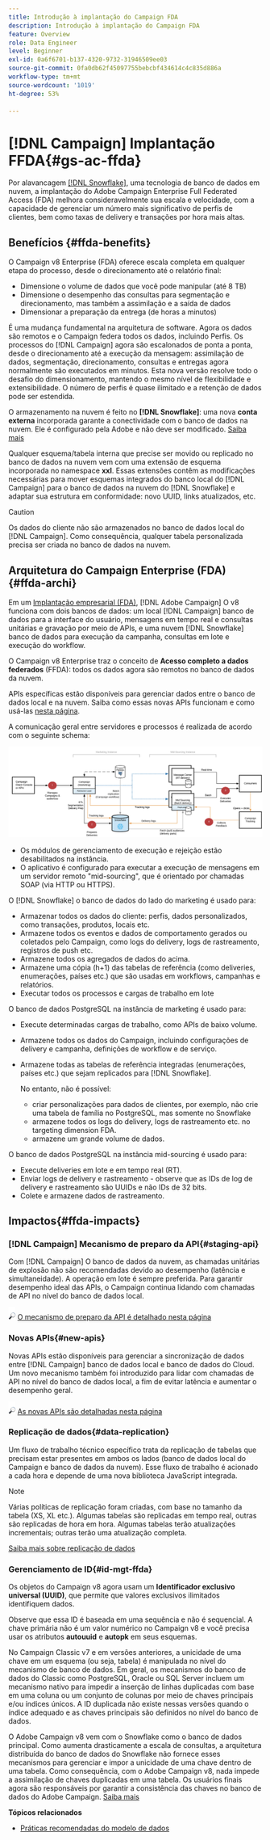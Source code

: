 ```yaml
---
title: Introdução à implantação do Campaign FDA
description: Introdução à implantação do Campaign FDA
feature: Overview
role: Data Engineer
level: Beginner
exl-id: 0a6f6701-b137-4320-9732-31946509ee03
source-git-commit: 0fa0db62f45097755bebcbf434614c4c835d886a
workflow-type: tm+mt
source-wordcount: '1019'
ht-degree: 53%

---
```


# [!DNL Campaign] Implantação FFDA{#gs-ac-ffda}

Por alavancagem [[!DNL Snowflake]](https://www.snowflake.com/), uma tecnologia de banco de dados em nuvem, a implantação do Adobe Campaign Enterprise Full Federated Access (FDA) melhora consideravelmente sua escala e velocidade, com a capacidade de gerenciar um número mais significativo de perfis de clientes, bem como taxas de delivery e transações por hora mais altas.

## Benefícios {#ffda-benefits}

O Campaign v8 Enterprise (FDA) oferece escala completa em qualquer etapa do processo, desde o direcionamento até o relatório final:

* Dimensione o volume de dados que você pode manipular (até 8 TB)
* Dimensione o desempenho das consultas para segmentação e direcionamento, mas também a assimilação e a saída de dados
* Dimensionar a preparação da entrega (de horas a minutos)

É uma mudança fundamental na arquitetura de software. Agora os dados são remotos e o Campaign federa todos os dados, incluindo Perfis. Os processos do [!DNL Campaign] agora são escalonados de ponta a ponta, desde o direcionamento até a execução da mensagem: assimilação de dados, segmentação, direcionamento, consultas e entregas agora normalmente são executados em minutos. Esta nova versão resolve todo o desafio do dimensionamento, mantendo o mesmo nível de flexibilidade e extensibilidade. O número de perfis é quase ilimitado e a retenção de dados pode ser estendida.

O armazenamento na nuvem é feito no **[!DNL Snowflake]**: uma nova **conta externa** incorporada garante a conectividade com o banco de dados na nuvem. Ele é configurado pela Adobe e não deve ser modificado. [Saiba mais](../config/external-accounts.md)

Qualquer esquema/tabela interna que precise ser movido ou replicado no banco de dados na nuvem vem com uma extensão de esquema incorporada no namespace **xxl**. Essas extensões contêm as modificações necessárias para mover esquemas integrados do banco local do [!DNL Campaign] para o banco de dados na nuvem do [!DNL Snowflake] e adaptar sua estrutura em conformidade: novo UUID, links atualizados, etc.

>[!CAUTION]
>
> Os dados do cliente não são armazenados no banco de dados local do [!DNL Campaign]. Como consequência, qualquer tabela personalizada precisa ser criada no banco de dados na nuvem.

## Arquitetura do Campaign Enterprise (FDA){#ffda-archi}

Em um [Implantação empresarial (FDA)](../architecture/enterprise-deployment.md), [!DNL Adobe Campaign] O v8 funciona com dois bancos de dados: um local [!DNL Campaign] banco de dados para a interface do usuário, mensagens em tempo real e consultas unitárias e gravação por meio de APIs, e uma nuvem [!DNL Snowflake] banco de dados para execução da campanha, consultas em lote e execução do workflow.

O Campaign v8 Enterprise traz o conceito de **Acesso completo a dados federados** (FFDA): todos os dados agora são remotos no banco de dados da nuvem.

APIs específicas estão disponíveis para gerenciar dados entre o banco de dados local e na nuvem. Saiba como essas novas APIs funcionam e como usá-las [nesta página](new-apis.md).

A comunicação geral entre servidores e processos é realizada de acordo com o seguinte schema:

![](assets/architecture.png)

* Os módulos de gerenciamento de execução e rejeição estão desabilitados na instância.
* O aplicativo é configurado para executar a execução de mensagens em um servidor remoto &quot;mid-sourcing&quot;, que é orientado por chamadas SOAP (via HTTP ou HTTPS).

O [!DNL Snowflake] o banco de dados do lado do marketing é usado para:

* Armazenar todos os dados do cliente: perfis, dados personalizados, como transações, produtos, locais etc.
* Armazene todos os eventos e dados de comportamento gerados ou coletados pelo Campaign, como logs do delivery, logs de rastreamento, registros de push etc.
* Armazene todos os agregados de dados do acima.
* Armazene uma cópia (h+1) das tabelas de referência (como deliveries, enumerações, países etc.) que são usadas em workflows, campanhas e relatórios.
* Executar todos os processos e cargas de trabalho em lote


O banco de dados PostgreSQL na instância de marketing é usado para:

* Execute determinadas cargas de trabalho, como APIs de baixo volume.
* Armazene todos os dados do Campaign, incluindo configurações de delivery e campanha, definições de workflow e de serviço.
* Armazene todas as tabelas de referência integradas (enumerações, países etc.) que sejam replicados para [!DNL Snowflake].

   No entanto, não é possível:
   * criar personalizações para dados de clientes, por exemplo, não crie uma tabela de família no PostgreSQL, mas somente no Snowflake
   * armazene todos os logs do delivery, logs de rastreamento etc. no targeting dimension FDA.
   * armazene um grande volume de dados.


O banco de dados PostgreSQL na instância mid-sourcing é usado para:

* Execute deliveries em lote e em tempo real (RT).
* Enviar logs de delivery e rastreamento - observe que as IDs de log de delivery e rastreamento são UUIDs e não IDs de 32 bits.
* Colete e armazene dados de rastreamento.


## Impactos{#ffda-impacts}

### [!DNL Campaign] Mecanismo de preparo da API{#staging-api}

Com [!DNL Campaign] O banco de dados da nuvem, as chamadas unitárias de explosão não são recomendadas devido ao desempenho (latência e simultaneidade). A operação em lote é sempre preferida. Para garantir desempenho ideal das APIs, o Campaign continua lidando com chamadas de API no nível do banco de dados local.

![](../assets/do-not-localize/glass.png) [O mecanismo de preparo da API é detalhado nesta página](staging.md)

### Novas APIs{#new-apis}

Novas APIs estão disponíveis para gerenciar a sincronização de dados entre [!DNL Campaign] banco de dados local e banco de dados do Cloud. Um novo mecanismo também foi introduzido para lidar com chamadas de API no nível do banco de dados local, a fim de evitar latência e aumentar o desempenho geral.

![](../assets/do-not-localize/glass.png) [As novas APIs são detalhadas nesta página](new-apis.md)


### Replicação de dados{#data-replication}

Um fluxo de trabalho técnico específico trata da replicação de tabelas que precisam estar presentes em ambos os lados (banco de dados local do Campaign e banco de dados da nuvem). Esse fluxo de trabalho é acionado a cada hora e depende de uma nova biblioteca JavaScript integrada.

>[!NOTE]
>
> Várias políticas de replicação foram criadas, com base no tamanho da tabela (XS, XL etc.).
> Algumas tabelas são replicadas em tempo real, outras são replicadas de hora em hora. Algumas tabelas terão atualizações incrementais; outras terão uma atualização completa.

[Saiba mais sobre replicação de dados](replication.md)

### Gerenciamento de ID{#id-mgt-ffda}

Os objetos do Campaign v8 agora usam um **Identificador exclusivo universal (UUID)**, que permite que valores exclusivos ilimitados identifiquem dados.

Observe que essa ID é baseada em uma sequência e não é sequencial. A chave primária não é um valor numérico no Campaign v8 e você precisa usar os atributos **autouuid** e **autopk** em seus esquemas.

No Campaign Classic v7 e em versões anteriores, a unicidade de uma chave em um esquema (ou seja, tabela) é manipulada no nível do mecanismo de banco de dados. Em geral, os mecanismos do banco de dados do Classic como PostgreSQL, Oracle ou SQL Server incluem um mecanismo nativo para impedir a inserção de linhas duplicadas com base em uma coluna ou um conjunto de colunas por meio de chaves principais e/ou índices únicos. A ID duplicada não existe nessas versões quando o índice adequado e as chaves principais são definidos no nível do banco de dados.

O Adobe Campaign v8 vem com o Snowflake como o banco de dados principal. Como aumenta drasticamente a escala de consultas, a arquitetura distribuída do banco de dados do Snowflake não fornece esses mecanismos para gerenciar e impor a unicidade de uma chave dentro de uma tabela. Como consequência, com o Adobe Campaign v8, nada impede a assimilação de chaves duplicadas em uma tabela. Os usuários finais agora são responsáveis por garantir a consistência das chaves no banco de dados do Adobe Campaign. [Saiba mais](keys.md)

**Tópicos relacionados**

* [Práticas recomendadas do modelo de dados](../dev/datamodel-best-practices.md)
